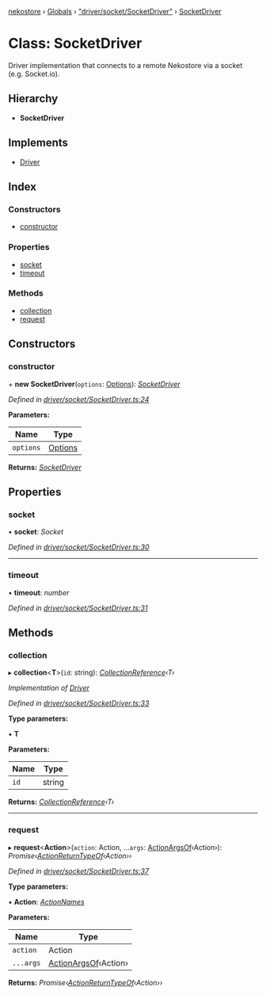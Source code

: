 [nekostore](../README.md) › [Globals](../globals.md) › ["driver/socket/SocketDriver"](../modules/_driver_socket_socketdriver_.md) › [SocketDriver](_driver_socket_socketdriver_.socketdriver.md)

# Class: SocketDriver

Driver implementation that connects to a remote Nekostore via a socket (e.g. Socket.io).

## Hierarchy

* **SocketDriver**

## Implements

* [Driver](../interfaces/_driver_.driver.md)

## Index

### Constructors

* [constructor](_driver_socket_socketdriver_.socketdriver.md#constructor)

### Properties

* [socket](_driver_socket_socketdriver_.socketdriver.md#socket)
* [timeout](_driver_socket_socketdriver_.socketdriver.md#timeout)

### Methods

* [collection](_driver_socket_socketdriver_.socketdriver.md#collection)
* [request](_driver_socket_socketdriver_.socketdriver.md#request)

## Constructors

###  constructor

\+ **new SocketDriver**(`options`: [Options](../interfaces/_driver_socket_socketdriver_.options.md)): *[SocketDriver](_driver_socket_socketdriver_.socketdriver.md)*

*Defined in [driver/socket/SocketDriver.ts:24](https://github.com/esnya/nekostore/blob/de830f5/src/driver/socket/SocketDriver.ts#L24)*

**Parameters:**

Name | Type |
------ | ------ |
`options` | [Options](../interfaces/_driver_socket_socketdriver_.options.md) |

**Returns:** *[SocketDriver](_driver_socket_socketdriver_.socketdriver.md)*

## Properties

###  socket

• **socket**: *Socket*

*Defined in [driver/socket/SocketDriver.ts:30](https://github.com/esnya/nekostore/blob/de830f5/src/driver/socket/SocketDriver.ts#L30)*

___

###  timeout

• **timeout**: *number*

*Defined in [driver/socket/SocketDriver.ts:31](https://github.com/esnya/nekostore/blob/de830f5/src/driver/socket/SocketDriver.ts#L31)*

## Methods

###  collection

▸ **collection**<**T**>(`id`: string): *[CollectionReference](../interfaces/_collectionreference_.collectionreference.md)‹T›*

*Implementation of [Driver](../interfaces/_driver_.driver.md)*

*Defined in [driver/socket/SocketDriver.ts:33](https://github.com/esnya/nekostore/blob/de830f5/src/driver/socket/SocketDriver.ts#L33)*

**Type parameters:**

▪ **T**

**Parameters:**

Name | Type |
------ | ------ |
`id` | string |

**Returns:** *[CollectionReference](../interfaces/_collectionreference_.collectionreference.md)‹T›*

___

###  request

▸ **request**<**Action**>(`action`: Action, ...`args`: [ActionArgsOf](../modules/_driver_socket_actions_.md#actionargsof)‹Action›): *Promise‹[ActionReturnTypeOf](../modules/_driver_socket_actions_.md#actionreturntypeof)‹Action››*

*Defined in [driver/socket/SocketDriver.ts:37](https://github.com/esnya/nekostore/blob/de830f5/src/driver/socket/SocketDriver.ts#L37)*

**Type parameters:**

▪ **Action**: *[ActionNames](../modules/_driver_socket_actions_.md#actionnames)*

**Parameters:**

Name | Type |
------ | ------ |
`action` | Action |
`...args` | [ActionArgsOf](../modules/_driver_socket_actions_.md#actionargsof)‹Action› |

**Returns:** *Promise‹[ActionReturnTypeOf](../modules/_driver_socket_actions_.md#actionreturntypeof)‹Action››*
